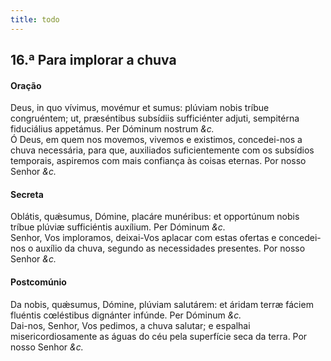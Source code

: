 ```yaml
---
title: todo
---
```

<h2 class="text-center">16.ª Para implorar a chuva</h2>

<h4 class="text-center">Oração</h4>
<div class="container-fluid">
<div class="row">
<div class="dropcap text-justify">
Deus, in quo vívimus, movémur et sumus: plúviam nobis tríbue congruéntem; ut, præséntibus subsídiis sufficiénter adjuti, sempitérna fiduciálius appetámus. Per Dóminum nostrum <em>&c.</em>
</div>
<div class="dropcap text-justify">
Ó Deus, em quem nos movemos, vivemos e existimos, concedei-nos a chuva necessária, para que, auxiliados suficientemente com os subsídios temporais, aspiremos com mais confiança às coisas eternas. Por nosso Senhor <em>&c.</em>
</div>
</div>
</div>

<h4 class="text-center">Secreta</h4>
<div class="container-fluid">
<div class="row">
<div class="dropcap text-justify">
Oblátis, quǽsumus, Dómine, placáre munéribus: et opportúnum nobis tríbue plúviæ sufficiéntis auxílium. Per Dóminum <em>&c.</em>
</div>
<div class="dropcap text-justify">
Senhor, Vos imploramos, deixai-Vos aplacar com estas ofertas e concedei-nos o auxílio da chuva, segundo as necessidades presentes. Por nosso Senhor <em>&c.</em>
</div>
</div>
</div>

<h4 class="text-center">Postcomúnio</h4>
<div class="container-fluid">
<div class="row">
<div class="dropcap text-justify">
Da nobis, quǽsumus, Dómine, plúviam salutárem: et áridam terræ fáciem fluéntis cœléstibus dignánter infúnde. Per Dóminum <em>&c.</em>
</div>
<div class="dropcap text-justify">
Dai-nos, Senhor, Vos pedimos, a chuva salutar; e espalhai misericordiosamente as águas do céu pela superfície seca da terra. Por nosso Senhor <em>&c.</em>
</div>
</div>
</div>